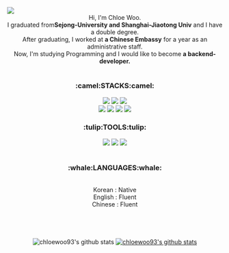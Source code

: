 <img src="https://img1.daumcdn.net/thumb/R1280x0/?scode=mtistory2&fname=https%3A%2F%2Fblog.kakaocdn.net%2Fdn%2FRcOe6%2FbtrsJL1BO7u%2FiONnYTzqM7XiB95mbQQUVK%2Fimg.png">

<div align="center">Hi, I'm Chloe Woo.<br>
  I graduated from<b>Sejong-University and Shanghai-Jiaotong Univ</b> and I have a double degree.<br>
  After graduating, I worked at <b>a Chinese Embassy</b> for a year as an administrative staff.<br>
  Now, I'm studying Programming and I would like to become <b>a backend-developer.</b><div>
  

<h1></h1>

<h3 align="center">:camel:STACKS:camel:</h3>
  
<div align="center"><img src="https://img.shields.io/badge/Java-007396?style=flat-square&logo=Java&logoColor=white"/> <img src="https://img.shields.io/badge/Oracle-F80000?style=flat-square&logo=Oracle&logoColor=white"/> <img src="https://img.shields.io/badge/Spring-6DB33F?style=flat-square&logo=Spring&logoColor=white"/><div>

<div align="center"><img src="https://img.shields.io/badge/HTML5-E34F26?style=flat-square&logo=HTML5&logoColor=white"/> <img src="https://img.shields.io/badge/CSS3-1572B6?style=flat-square&logo=CSS3&logoColor=white"/> <img src="https://img.shields.io/badge/JavaScript-F7DF1E?style=flat-square&logo=JavaScript&logoColor=white"/> <img src="https://img.shields.io/badge/jQuery-0769AD?style=flat-square&logo=jQuery&logoColor=white"/><div>
  
<h3 align="center">:tulip:TOOLS:tulip:</h3>
<img src="https://img.shields.io/badge/Eclipse-2C2255?style=flat-square&logo=Eclipse&logoColor=white"/> <img src="https://img.shields.io/badge/VisualStudioCode-007ACC?style=flat-square&logo=VisualStudioCode&logoColor=white"/> <img src="https://img.shields.io/badge/GitHub-181717?style=flat-square&logo=GitHub&logoColor=white"/> 
    
  
<h1></h1>
  
<h3 align="center">:whale:LANGUAGES:whale:</h3>
<div align="cneter">
<br>
Korean : Native<br>
English : Fluent<br>
Chinese : Fluent
</div>

<h1></h1><br>
  
![chloewoo93's github stats](https://github-readme-stats.vercel.app/api?username=chloewoo93&show_icons=true)
[![chloewoo93's github stats](https://github-readme-stats.vercel.app/api/top-langs/?username=chloewoo93&show_icons=true&hide_border=true&title_color=004386&icon_color=004386&layout=compact)](https://github.com/chloewoo93)


